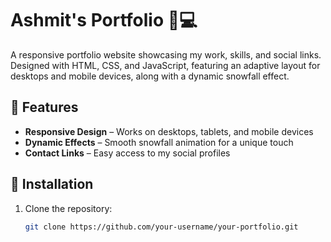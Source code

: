 # Ashmit's Portfolio 🎨💻  

A responsive portfolio website showcasing my work, skills, and social links. Designed with HTML, CSS, and JavaScript, featuring an adaptive layout for desktops and mobile devices, along with a dynamic snowfall effect.  

## 🚀 Features  
- **Responsive Design** – Works on desktops, tablets, and mobile devices  
- **Dynamic Effects** – Smooth snowfall animation for a unique touch  
- **Contact Links** – Easy access to my social profiles  

## 📂 Installation  
1. Clone the repository:  
   ```bash
   git clone https://github.com/your-username/your-portfolio.git
